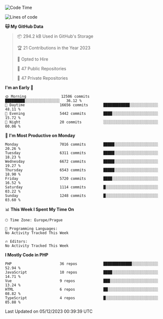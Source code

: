 <!--START_SECTION:waka-->
![Code Time](http://img.shields.io/badge/Code%20Time-1%2C583%20hrs%2058%20mins-blue)

![Lines of code](https://img.shields.io/badge/From%20Hello%20World%20I%27ve%20Written-11.1%20million%20lines%20of%20code-blue)

**🐱 My GitHub Data** 

> 📦 294.2 kB Used in GitHub's Storage 
 > 
> 🏆 21 Contributions in the Year 2023
 > 
> 💼 Opted to Hire
 > 
> 📜 47 Public Repositories 
 > 
> 🔑 47 Private Repositories 
 > 
**I'm an Early 🐤** 

```text
🌞 Morning                12506 commits       █████████░░░░░░░░░░░░░░░░   36.12 % 
🌆 Daytime                16656 commits       ████████████░░░░░░░░░░░░░   48.11 % 
🌃 Evening                5442 commits        ████░░░░░░░░░░░░░░░░░░░░░   15.72 % 
🌙 Night                  20 commits          ░░░░░░░░░░░░░░░░░░░░░░░░░   00.06 % 
```
📅 **I'm Most Productive on Monday** 

```text
Monday                   7016 commits        █████░░░░░░░░░░░░░░░░░░░░   20.26 % 
Tuesday                  6311 commits        █████░░░░░░░░░░░░░░░░░░░░   18.23 % 
Wednesday                6672 commits        █████░░░░░░░░░░░░░░░░░░░░   19.27 % 
Thursday                 6543 commits        █████░░░░░░░░░░░░░░░░░░░░   18.90 % 
Friday                   5720 commits        ████░░░░░░░░░░░░░░░░░░░░░   16.52 % 
Saturday                 1114 commits        █░░░░░░░░░░░░░░░░░░░░░░░░   03.22 % 
Sunday                   1248 commits        █░░░░░░░░░░░░░░░░░░░░░░░░   03.60 % 
```


📊 **This Week I Spent My Time On** 

```text
🕑︎ Time Zone: Europe/Prague

💬 Programming Languages: 
No Activity Tracked This Week

🔥 Editors: 
No Activity Tracked This Week
```

**I Mostly Code in PHP** 

```text
PHP                      36 repos            █████████████░░░░░░░░░░░░   52.94 % 
JavaScript               10 repos            ████░░░░░░░░░░░░░░░░░░░░░   14.71 % 
Vue                      9 repos             ███░░░░░░░░░░░░░░░░░░░░░░   13.24 % 
HTML                     6 repos             ██░░░░░░░░░░░░░░░░░░░░░░░   08.82 % 
TypeScript               4 repos             █░░░░░░░░░░░░░░░░░░░░░░░░   05.88 % 
```




 Last Updated on 05/12/2023 00:39:39 UTC
<!--END_SECTION:waka-->
<!--
**AlexKratky/AlexKratky** is a ✨ _special_ ✨ repository because its `README.md` (this file) appears on your GitHub profile.

Here are some ideas to get you started:

- 🔭 I’m currently working on ...
- 🌱 I’m currently learning ...
- 👯 I’m looking to collaborate on ...
- 🤔 I’m looking for help with ...
- 💬 Ask me about ...
- 📫 How to reach me: ...
- 😄 Pronouns: ...
- ⚡ Fun fact: ...
-->
